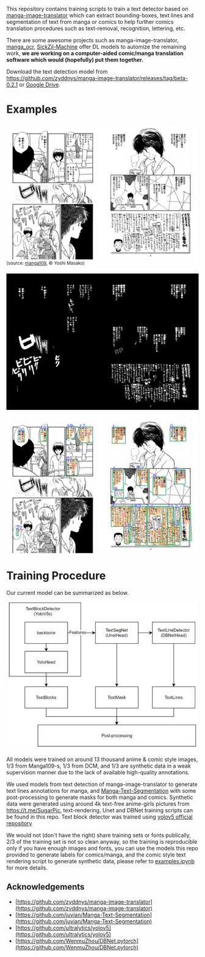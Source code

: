 This repository contains training scripts to train a text detector based on [manga-image-translator](https://github.com/zyddnys/manga-image-translator) which can extract bounding-boxes, text lines and segmentation of text from manga or comics to help further comics translation procedures such as text-removal, recognition, lettering, etc.  

There are some awesome projects such as manga-image-translator, [manga_ocr](https://github.com/kha-white/manga_ocr), [SickZil-Machine](https://github.com/KUR-creative/SickZil-Machine) offer DL models to automize the remaining work, **we are working on a computer-aided comic/manga translation software which would (hopefully) put them together.**   

Download the text detection model from https://github.com/zyddnys/manga-image-translator/releases/tag/beta-0.2.1 or [Google Drive](https://drive.google.com/drive/folders/1cTsXP5NYTCjhPVxwScdhxqJleHuIOyXG?usp=sharing). 

# Examples

![AisazuNihaIrarenai-003](data/doc/AisazuNihaIrarenai-003.jpg)
<sup>(source: [manga109](http://www.manga109.org/en/), © Yoshi Masako)</sup>

![AisazuNihaIrarenai-003-mask](data/doc/AisazuNihaIrarenai-003-mask.png)

![AisazuNihaIrarenai-003-bboxes](data/doc/AisazuNihaIrarenai-003-bboxes.jpg)

# Training Procedure

Our current model can be summarized as below.  

<img src='data/doc/model.jpg'>  

All models were trained on around 13 thousand anime & comic style images, 1/3 from Manga109-s, 1/3 from DCM, and 1/3 are synthetic data in a weak supervision manner due to the lack of available high-quality annotations.   

We used models from text detection of manga-image-translator to generate text lines annotations for manga, and [Manga-Text-Segmentation](https://github.com/juvian/Manga-Text-Segmentation) with some post-processing to generate masks for both manga and comics. Synthetic data were generated using around 4k text-free anime-girls pictures from https://t.me/SugarPic, text-rendering, Unet and DBNet training scripts can be found in this repo.  Text block detector was trained using [yolov5 official repository](https://github.com/ultralytics/yolov5)  

We would not (don't have the right) share training sets or fonts publically, 2/3 of the training set is not so clean anyway, so the training is reproducible only if you have enough images and fonts, you can use the models this repo provided to generate labels for comics/manga, and the comic style text rendering script to generate synthetic data, please refer to [examples.ipynb](examples.ipynb) for more details. 

## Acknowledgements

* [https://github.com/zyddnys/manga-image-translator](https://github.com/zyddnys/manga-image-translator)
* [https://github.com/juvian/Manga-Text-Segmentation](https://github.com/juvian/Manga-Text-Segmentation)
* [https://github.com/ultralytics/yolov5](https://github.com/ultralytics/yolov5)
* [https://github.com/WenmuZhou/DBNet.pytorch](https://github.com/WenmuZhou/DBNet.pytorch)
